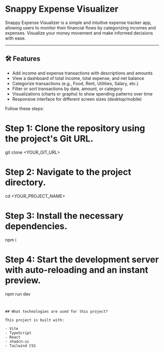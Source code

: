 # Snappy Expense Visualizer

Snappy Expense Visualizer is a simple and intuitive expense tracker app, allowing users to monitor their financial flows by categorizing incomes and expenses. Visualize your money movement and make informed decisions with ease.

---
## 🛠️ Features

- Add income and expense transactions with descriptions and amounts  
- View a dashboard of total income, total expense, and net balance  
- Categorize transactions (e.g., Food, Rent, Utilities, Salary, etc.)  
- Filter or sort transactions by date, amount, or category  
- Visualizations (charts or graphs) to show spending patterns over time  
- Responsive interface for different screen sizes (desktop/mobile)

Follow these steps:
# Step 1: Clone the repository using the project's Git URL.
git clone <YOUR_GIT_URL>

# Step 2: Navigate to the project directory.
cd <YOUR_PROJECT_NAME>

# Step 3: Install the necessary dependencies.
npm i

# Step 4: Start the development server with auto-reloading and an instant preview.
npm run dev
```


## What technologies are used for this project?

This project is built with:

- Vite
- TypeScript
- React
- shadcn-ui
- Tailwind CSS

